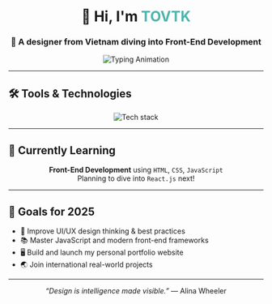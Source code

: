 <h1 align="center">👋 Hi, I'm <span style="color:#4db6ac">TOVTK</span></h1>
<h3 align="center">🎨 A designer from Vietnam diving into Front-End Development</h3>

<p align="center">
  <img src="https://readme-typing-svg.herokuapp.com?font=Fira+Code&size=20&pause=1000&color=6667AB&center=true&vCenter=true&width=420&lines=Design+%2B+ChatGPT+%3D+Vibe coder❤️;Currently+Learning+JavaScript..." alt="Typing Animation" />
</p>

---

## 🛠️ Tools & Technologies
<div align="center">
  <img src="https://skillicons.dev/icons?i=html,css,js,photoshop,illustrator" alt="Tech stack" />
</div>

---

## 🚀 Currently Learning
<p align="center">
  <strong>Front-End Development</strong> using <code>HTML</code>, <code>CSS</code>, <code>JavaScript</code><br/>
  Planning to dive into <code>React.js</code> next!
</p>

---

## 🎯 Goals for 2025
<ul>
  <li>🌟 Improve UI/UX design thinking & best practices</li>
  <li>📚 Master JavaScript and modern front-end frameworks</li>
  <li>🖥️ Build and launch my personal portfolio website</li>
  <li>🌏 Join international real-world projects</li>
</ul>

---

<p align="center"><em>“Design is intelligence made visible.”</em> — Alina Wheeler</p>
